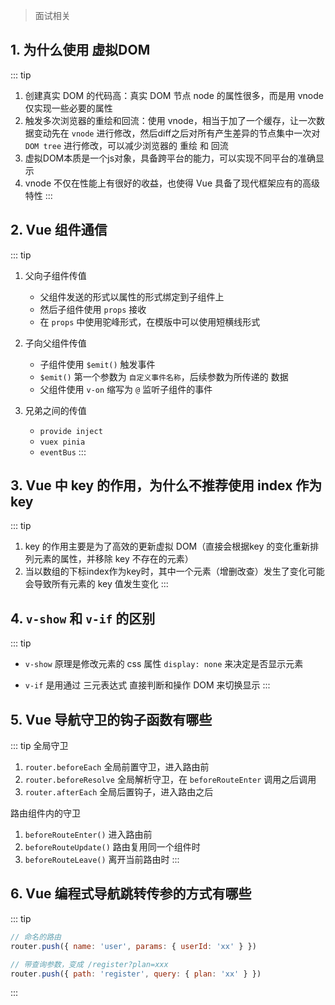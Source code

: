 > 面试相关

## 1. 为什么使用 虚拟DOM

::: tip
1. 创建真实 DOM 的代码高：真实 DOM 节点 node 的属性很多，而是用 vnode 仅实现一些必要的属性
2. 触发多次浏览器的重绘和回流：使用 vnode，相当于加了一个缓存，让一次数据变动先在 `vnode` 进行修改，然后diff之后对所有产生差异的节点集中一次对 `DOM tree` 进行修改，可以减少浏览器的 重绘 和 回流
3. 虚拟DOM本质是一个js对象，具备跨平台的能力，可以实现不同平台的准确显示
4. vnode 不仅在性能上有很好的收益，也使得 Vue 具备了现代框架应有的高级特性
:::

## 2. Vue 组件通信

::: tip
1. 父向子组件传值

    - 父组件发送的形式以属性的形式绑定到子组件上
    - 然后子组件使用 `props` 接收
    - 在 `props` 中使用驼峰形式，在模版中可以使用短横线形式

2. 子向父组件传值

    - 子组件使用 `$emit()` 触发事件
    - `$emit()` 第一个参数为 `自定义事件名称`，后续参数为所传递的 数据
    - 父组件使用 `v-on` 缩写为 `@` 监听子组件的事件

3. 兄弟之间的传值

    - `provide inject`
    - `vuex pinia`
    - `eventBus`
:::

## 3. Vue 中 key 的作用，为什么不推荐使用 index 作为 key

::: tip
1. key 的作用主要是为了高效的更新虚拟 DOM（直接会根据key 的变化重新排列元素的属性，并移除 key 不存在的元素）
2. 当以数组的下标index作为key时，其中一个元素（增删改查）发生了变化可能会导致所有元素的 key 值发生变化
:::

## 4. `v-show` 和 `v-if` 的区别

::: tip 
- `v-show` 原理是修改元素的 css 属性 `display: none` 来决定是否显示元素

- `v-if` 是用通过 三元表达式 直接判断和操作 DOM 来切换显示
:::

## 5. Vue 导航守卫的钩子函数有哪些

::: tip
全局守卫
1. `router.beforeEach` 全局前置守卫，进入路由前
2. `router.beforeResolve` 全局解析守卫，在 `beforeRouteEnter` 调用之后调用
3. `router.afterEach` 全局后置钩子，进入路由之后

路由组件内的守卫
1. `beforeRouteEnter()` 进入路由前
2. `beforeRouteUpdate()` 路由复用同一个组件时
3. `beforeRouteLeave()` 离开当前路由时
:::

## 6. Vue 编程式导航跳转传参的方式有哪些

::: tip
```js
// 命名的路由
router.push({ name: 'user', params: { userId: 'xx' } })

// 带查询参数，变成 /register?plan=xxx
router.push({ path: 'register', query: { plan: 'xx' } })
```
:::

